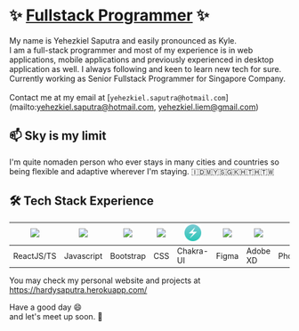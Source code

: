 # ✨ [Fullstack Programmer](https://hardysaputra.herokuapp.com/) ✨ 

My name is Yehezkiel Saputra and easily pronounced as Kyle.
<br/>
I am a full-stack programmer and most of my experience is in web applications, mobile applications and previously experienced in desktop application as well.
I always following and keen to learn new tech for sure.
Currently working as Senior Fullstack Programmer for Singapore Company.
<br/><br/>
Contact me at my email at [`yehezkiel.saputra@hotmail.com`](mailto:yehezkiel.saputra@hotmail.com, yehezkiel.liem@gmail.com)


## 📫 Sky is my limit
I'm quite nomaden person who ever stays in many cities and countries so being flexible and adaptive wherever I'm staying.
:indonesia::malaysia::singapore::cambodia::thailand::taiwan:


## 🛠️ Tech Stack Experience
<img height="30" src="https://upload.wikimedia.org/wikipedia/commons/a/a7/React-icon.svg"> | <img height="30" src="https://upload.wikimedia.org/wikipedia/commons/9/99/Unofficial_JavaScript_logo_2.svg"> | <img height="30" src="https://upload.wikimedia.org/wikipedia/commons/b/b2/Bootstrap_logo.svg"> | <img height="40" src="https://upload.wikimedia.org/wikipedia/commons/d/d5/CSS3_logo_and_wordmark.svg"> | <img height="30" src="https://raw.githubusercontent.com/chakra-ui/chakra-ui/4c63b82d8a0354f94fb7de9835564ccb83420b95/logo/logomark-colored.svg"> | <img height="30" src="https://upload.wikimedia.org/wikipedia/commons/3/33/Figma-logo.svg"> | <img height="30" src="https://upload.wikimedia.org/wikipedia/commons/c/c2/Adobe_XD_CC_icon.svg"> | <img height="30" src="https://upload.wikimedia.org/wikipedia/commons/a/af/Adobe_Photoshop_CC_icon.svg"> | <img height="30" src="https://upload.wikimedia.org/wikipedia/commons/0/0c/Wordpress_logo_8.png"> | <img height="30" src="https://iconape.com/wp-content/files/fh/110909/png/typescript.png"> | <img height="30" src="https://cdn-icons-png.flaticon.com/512/5968/5968358.png">
---- | ---- | ---- | ---- | ---- | ---- | ---- | ---- | ---- | ---- | ---- |
ReactJS/TS | Javascript | Bootstrap | CSS | Chakra-UI | Figma | Adobe XD | Photoshop | WordPress | Typescript | SASS


You may check my personal website and projects at https://hardysaputra.herokuapp.com/

Have a good day 😄 
<br/>
and let's meet up soon. 👋
